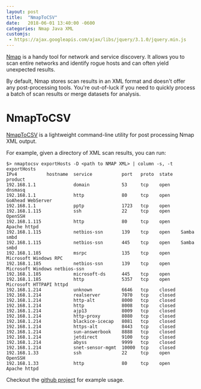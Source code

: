 ```yaml
---
layout: post
title:  "NmapToCSV"
date:   2018-06-01 13:40:00 -0600
categories: Nmap Java XML
customjs:
 - https://ajax.googleapis.com/ajax/libs/jquery/3.1.0/jquery.min.js
---
```


[Nmap](https://nmap.org/) is a handy tool for network and service discovery. It
allows you to scan entire networks and identify rogue hosts and can often yield
unexpected results. 

By default, Nmap stores scan results in an XML format and doesn't offer any post-processing
tools. You're out-of-luck if you need to quickly process a batch of scan results or
merge datasets for analysis.

# NmapToCSV

[NmapToCSV](https://github.com/NF1198/NmapToCSV) is a lightweight command-line 
utility for post processing Nmap XML output.

For example, given a directory of XML scan results, you can run:

    $> nmaptocsv exportHosts -D <path to NMAP XML> | column -s, -t
    exportHosts
    IPv4           hostname  service           port   proto  state   product
    192.168.1.1              domain            53     tcp    open    dnsmasq
    192.168.1.1              http              80     tcp    open    GoAhead WebServer
    192.168.1.1              pptp              1723   tcp    open
    192.168.1.115            ssh               22     tcp    open    OpenSSH
    192.168.1.115            http              80     tcp    open    Apache httpd
    192.168.1.115            netbios-ssn       139    tcp    open    Samba smbd
    192.168.1.115            netbios-ssn       445    tcp    open    Samba smbd
    192.168.1.185            msrpc             135    tcp    open    Microsoft Windows RPC
    192.168.1.185            netbios-ssn       139    tcp    open    Microsoft Windows netbios-ssn
    192.168.1.185            microsoft-ds      445    tcp    open
    192.168.1.185            http              5357   tcp    open    Microsoft HTTPAPI httpd
    192.168.1.214            unknown           6646   tcp    closed
    192.168.1.214            realserver        7070   tcp    closed
    192.168.1.214            http-alt          8000   tcp    closed
    192.168.1.214            http              8008   tcp    closed
    192.168.1.214            ajp13             8009   tcp    closed
    192.168.1.214            http-proxy        8080   tcp    closed
    192.168.1.214            blackice-icecap   8081   tcp    closed
    192.168.1.214            https-alt         8443   tcp    closed
    192.168.1.214            sun-answerbook    8888   tcp    closed
    192.168.1.214            jetdirect         9100   tcp    closed
    192.168.1.214            abyss             9999   tcp    closed
    192.168.1.214            snet-sensor-mgmt  10000  tcp    closed
    192.168.1.33             ssh               22     tcp    open    OpenSSH
    192.168.1.33             http              80     tcp    open    Apache httpd


Checkout the [github project](https://github.com/NF1198/NmapToCSV) for example usage.